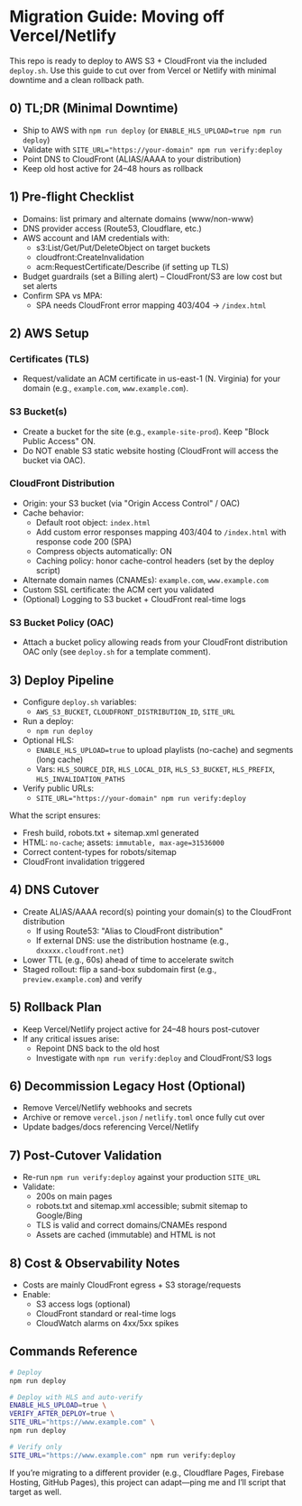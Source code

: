 # Migration Guide: Moving off Vercel/Netlify

This repo is ready to deploy to AWS S3 + CloudFront via the included `deploy.sh`. Use this guide to cut over from Vercel or Netlify with minimal downtime and a clean rollback path.

## 0) TL;DR (Minimal Downtime)
- Ship to AWS with `npm run deploy` (or `ENABLE_HLS_UPLOAD=true npm run deploy`)
- Validate with `SITE_URL="https://your-domain" npm run verify:deploy`
- Point DNS to CloudFront (ALIAS/AAAA to your distribution)
- Keep old host active for 24–48 hours as rollback

## 1) Pre‑flight Checklist
- Domains: list primary and alternate domains (www/non-www)
- DNS provider access (Route53, Cloudflare, etc.)
- AWS account and IAM credentials with:
  - s3:List/Get/Put/DeleteObject on target buckets
  - cloudfront:CreateInvalidation
  - acm:RequestCertificate/Describe (if setting up TLS)
- Budget guardrails (set a Billing alert) – CloudFront/S3 are low cost but set alerts
- Confirm SPA vs MPA:
  - SPA needs CloudFront error mapping 403/404 -> `/index.html`

## 2) AWS Setup
### Certificates (TLS)
- Request/validate an ACM certificate in us-east-1 (N. Virginia) for your domain (e.g., `example.com`, `www.example.com`).

### S3 Bucket(s)
- Create a bucket for the site (e.g., `example-site-prod`). Keep "Block Public Access" ON.
- Do NOT enable S3 static website hosting (CloudFront will access the bucket via OAC).

### CloudFront Distribution
- Origin: your S3 bucket (via "Origin Access Control" / OAC)
- Cache behavior:
  - Default root object: `index.html`
  - Add custom error responses mapping 403/404 to `/index.html` with response code 200 (SPA)
  - Compress objects automatically: ON
  - Caching policy: honor cache-control headers (set by the deploy script)
- Alternate domain names (CNAMEs): `example.com`, `www.example.com`
- Custom SSL certificate: the ACM cert you validated
- (Optional) Logging to S3 bucket + CloudFront real-time logs

### S3 Bucket Policy (OAC)
- Attach a bucket policy allowing reads from your CloudFront distribution OAC only (see `deploy.sh` for a template comment).

## 3) Deploy Pipeline
- Configure `deploy.sh` variables:
  - `AWS_S3_BUCKET`, `CLOUDFRONT_DISTRIBUTION_ID`, `SITE_URL`
- Run a deploy:
  - `npm run deploy`
- Optional HLS:
  - `ENABLE_HLS_UPLOAD=true` to upload playlists (no-cache) and segments (long cache)
  - Vars: `HLS_SOURCE_DIR`, `HLS_LOCAL_DIR`, `HLS_S3_BUCKET`, `HLS_PREFIX`, `HLS_INVALIDATION_PATHS`
- Verify public URLs:
  - `SITE_URL="https://your-domain" npm run verify:deploy`

What the script ensures:
- Fresh build, robots.txt + sitemap.xml generated
- HTML: `no-cache`; assets: `immutable, max-age=31536000`
- Correct content-types for robots/sitemap
- CloudFront invalidation triggered

## 4) DNS Cutover
- Create ALIAS/AAAA record(s) pointing your domain(s) to the CloudFront distribution
  - If using Route53: "Alias to CloudFront distribution"
  - If external DNS: use the distribution hostname (e.g., `dxxxxx.cloudfront.net`)
- Lower TTL (e.g., 60s) ahead of time to accelerate switch
- Staged rollout: flip a sand-box subdomain first (e.g., `preview.example.com`) and verify

## 5) Rollback Plan
- Keep Vercel/Netlify project active for 24–48 hours post-cutover
- If any critical issues arise:
  - Repoint DNS back to the old host
  - Investigate with `npm run verify:deploy` and CloudFront/S3 logs

## 6) Decommission Legacy Host (Optional)
- Remove Vercel/Netlify webhooks and secrets
- Archive or remove `vercel.json` / `netlify.toml` once fully cut over
- Update badges/docs referencing Vercel/Netlify

## 7) Post‑Cutover Validation
- Re-run `npm run verify:deploy` against your production `SITE_URL`
- Validate:
  - 200s on main pages
  - robots.txt and sitemap.xml accessible; submit sitemap to Google/Bing
  - TLS is valid and correct domains/CNAMEs respond
  - Assets are cached (immutable) and HTML is not

## 8) Cost & Observability Notes
- Costs are mainly CloudFront egress + S3 storage/requests
- Enable:
  - S3 access logs (optional)
  - CloudFront standard or real-time logs
  - CloudWatch alarms on 4xx/5xx spikes

## Commands Reference
```bash
# Deploy
npm run deploy

# Deploy with HLS and auto-verify
ENABLE_HLS_UPLOAD=true \
VERIFY_AFTER_DEPLOY=true \
SITE_URL="https://www.example.com" \
npm run deploy

# Verify only
SITE_URL="https://www.example.com" npm run verify:deploy
```

If you’re migrating to a different provider (e.g., Cloudflare Pages, Firebase Hosting, GitHub Pages), this project can adapt—ping me and I’ll script that target as well.
